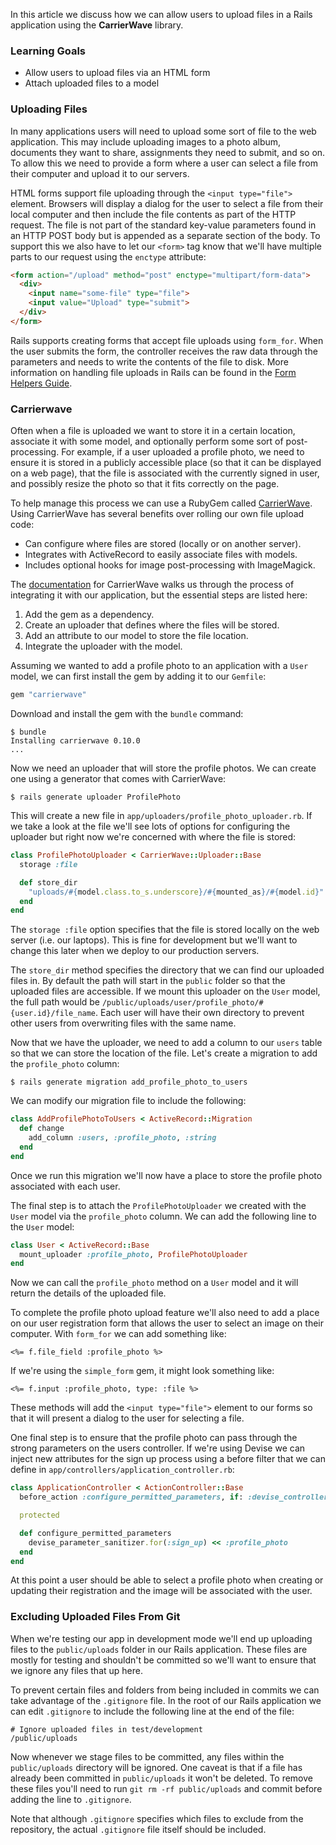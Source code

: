 In this article we discuss how we can allow users to upload files in a Rails application using the **CarrierWave** library.

### Learning Goals

* Allow users to upload files via an HTML form
* Attach uploaded files to a model

### Uploading Files

In many applications users will need to upload some sort of file to the web application. This may include uploading images to a photo album, documents they want to share, assignments they need to submit, and so on. To allow this we need to provide a form where a user can select a file from their computer and upload it to our servers.

HTML forms support file uploading through the `<input type="file">` element. Browsers will display a dialog for the user to select a file from their local computer and then include the file contents as part of the HTTP request. The file is not part of the standard key-value parameters found in an HTTP POST body but is appended as a separate section of the body. To support this we also have to let our `<form>` tag know that we'll have multiple parts to our request using the `enctype` attribute:

```html
<form action="/upload" method="post" enctype="multipart/form-data">
  <div>
    <input name="some-file" type="file">
	<input value="Upload" type="submit">
  </div>
</form>
```

Rails supports creating forms that accept file uploads using `form_for`. When the user submits the form, the controller receives the raw data through the parameters and needs to write the contents of the file to disk. More information on handling file uploads in Rails can be found in the [Form Helpers Guide](http://guides.rubyonrails.org/form_helpers.html#uploading-files).

### Carrierwave

Often when a file is uploaded we want to store it in a certain location, associate it with some model, and optionally perform some sort of post-processing. For example, if a user uploaded a profile photo, we need to ensure it is stored in a publicly accessible place (so that it can be displayed on a web page), that the file is associated with the currently signed in user, and possibly resize the photo so that it fits correctly on the page.

To help manage this process we can use a RubyGem called [CarrierWave](https://github.com/carrierwaveuploader/carrierwave). Using CarrierWave has several benefits over rolling our own file upload code:

* Can configure where files are stored (locally or on another server).
* Integrates with ActiveRecord to easily associate files with models.
* Includes optional hooks for image post-processing with ImageMagick.

The [documentation](https://github.com/carrierwaveuploader/carrierwave#carrierwave) for CarrierWave walks us through the process of integrating it with our application, but the essential steps are listed here:

1. Add the gem as a dependency.
2. Create an uploader that defines where the files will be stored.
3. Add an attribute to our model to store the file location.
4. Integrate the uploader with the model.

Assuming we wanted to add a profile photo to an application with a `User` model, we can first install the gem by adding it to our `Gemfile`:

```ruby
gem "carrierwave"
```

Download and install the gem with the `bundle` command:

```no-highlight
$ bundle
Installing carrierwave 0.10.0
...
```

Now we need an uploader that will store the profile photos. We can create one using a generator that comes with CarrierWave:

```no-highlight
$ rails generate uploader ProfilePhoto
```

This will create a new file in `app/uploaders/profile_photo_uploader.rb`. If we take a look at the file we'll see lots of options for configuring the uploader but right now we're concerned with where the file is stored:

```ruby
class ProfilePhotoUploader < CarrierWave::Uploader::Base
  storage :file

  def store_dir
    "uploads/#{model.class.to_s.underscore}/#{mounted_as}/#{model.id}"
  end
end
```

The `storage :file` option specifies that the file is stored locally on the web server (i.e. our laptops). This is fine for development but we'll want to change this later when we deploy to our production servers.

The `store_dir` method specifies the directory that we can find our uploaded files in. By default the path will start in the `public` folder so that the uploaded files are accessible. If we mount this uploader on the `User` model, the full path would be `/public/uploads/user/profile_photo/#{user.id}/file_name`. Each user will have their own directory to prevent other users from overwriting files with the same name.

Now that we have the uploader, we need to add a column to our `users` table so that we can store the location of the file. Let's create a migration to add the `profile_photo` column:

```no-highlight
$ rails generate migration add_profile_photo_to_users
```

We can modify our migration file to include the following:

```ruby
class AddProfilePhotoToUsers < ActiveRecord::Migration
  def change
    add_column :users, :profile_photo, :string
  end
end
```

Once we run this migration we'll now have a place to store the profile photo associated with each user.

The final step is to attach the `ProfilePhotoUploader` we created with the `User` model via the `profile_photo` column. We can add the following line to the `User` model:

```ruby
class User < ActiveRecord::Base
  mount_uploader :profile_photo, ProfilePhotoUploader
end
```

Now we can call the `profile_photo` method on a `User` model and it will return the details of the uploaded file.

To complete the profile photo upload feature we'll also need to add a place on our user registration form that allows the user to select an image on their computer. With `form_for` we can add something like:

```erb
<%= f.file_field :profile_photo %>
```

If we're using the `simple_form` gem, it might look something like:

```erb
<%= f.input :profile_photo, type: :file %>
```

These methods will add the `<input type="file">` element to our forms so that it will present a dialog to the user for selecting a file.

One final step is to ensure that the profile photo can pass through the strong parameters on the users controller. If we're using Devise we can inject new attributes for the sign up process using a before filter that we can define in `app/controllers/application_controller.rb`:

```ruby
class ApplicationController < ActionController::Base
  before_action :configure_permitted_parameters, if: :devise_controller?

  protected

  def configure_permitted_parameters
    devise_parameter_sanitizer.for(:sign_up) << :profile_photo
  end
end
```

At this point a user should be able to select a profile photo when creating or updating their registration and the image will be associated with the user.

### Excluding Uploaded Files From Git

When we're testing our app in development mode we'll end up uploading files to the `public/uploads` folder in our Rails application. These files are mostly for testing and shouldn't be committed so we'll want to ensure that we ignore any files that up here.

To prevent certain files and folders from being included in commits we can take advantage of the `.gitignore` file. In the root of our Rails application we can edit `.gitignore` to include the following line at the end of the file:

```no-highlight
# Ignore uploaded files in test/development
/public/uploads
```

Now whenever we stage files to be committed, any files within the `public/uploads` directory will be ignored. One caveat is that if a file has already been committed in `public/uploads` it won't be deleted. To remove these files you'll need to run `git rm -rf public/uploads` and commit before adding the line to `.gitignore`.

Note that although `.gitignore` specifies which files to exclude from the repository, the actual `.gitignore` file itself should be included.
